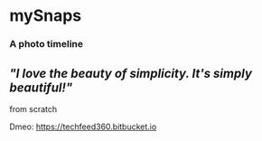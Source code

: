 # mySnaps
### A photo timeline

## *"I love the beauty of simplicity. It's simply beautiful!"*

from scratch

Dmeo: https://techfeed360.bitbucket.io
